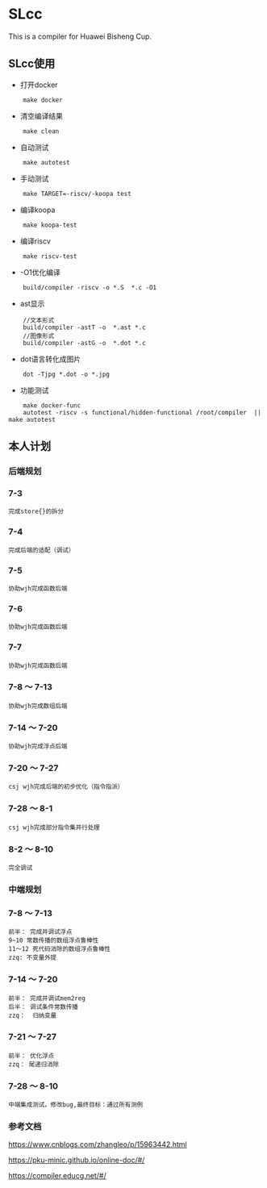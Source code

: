# SLcc

This is a compiler for Huawei Bisheng Cup.

## SLcc使用

* 打开docker

```shell
    make docker
```

* 清空编译结果

```shell
    make clean
```

* 自动测试

```shell
    make autotest
```

* 手动测试

```shell
    make TARGET=-riscv/-koopa test
```

* 编译koopa

```shell
    make koopa-test
```

* 编译riscv

```shell
    make riscv-test
```

* -O1优化编译

```shell
    build/compiler -riscv -o *.S  *.c -O1
```

* ast显示

```shell
    //文本形式
    build/compiler -astT -o  *.ast *.c 
    //图像形式
    build/compiler -astG -o  *.dot *.c
```

* dot语言转化成图片

```shell
    dot -Tjpg *.dot -o *.jpg
```

* 功能测试

```shell
    make docker-func
    autotest -riscv -s functional/hidden-functional /root/compiler  || make autotest
```

## 本人计划
### 后端规划

### 7-3 
    完成store{}的拆分
### 7-4
    完成后端的适配（调试）
### 7-5
    协助wjh完成函数后端
### 7-6
    协助wjh完成函数后端
### 7-7
    协助wjh完成函数后端
### 7-8 ～ 7-13
    协助wjh完成数组后端
### 7-14 ～ 7-20
    协助wjh完成浮点后端
### 7-20 ～ 7-27
    csj wjh完成后端的初步优化（指令指派）
### 7-28 ～ 8-1
    csj wjh完成部分指令集并行处理
### 8-2 ～ 8-10
    完全调试

### 中端规划

### 7-8 ～ 7-13
    前半： 完成并调试浮点
    9~10 常数传播的数组浮点鲁棒性
    11～12 死代码消除的数组浮点鲁棒性
    zzq: 不变量外提

### 7-14 ～ 7-20
    前半： 完成并调试mem2reg
    后半： 调试条件常数传播
    zzq：  归纳变量

### 7-21 ～ 7-27
    前半： 优化浮点
    zzq： 尾递归消除

### 7-28 ～ 8-10
    中端集成测试，修改bug,最终目标：通过所有测例














### 参考文档

https://www.cnblogs.com/zhangleo/p/15963442.html

https://pku-minic.github.io/online-doc/#/

https://compiler.educg.net/#/











